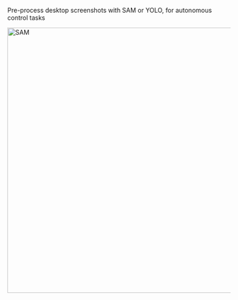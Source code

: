 Pre-process desktop screenshots with SAM or YOLO, for autonomous control tasks

 <img src="labeled_image/labeled.png" alt="SAM" width="600">
